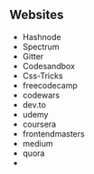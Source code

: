
##  Websites

 - Hashnode
 - Spectrum
 - Gitter
 - Codesandbox
 - Css-Tricks
 - freecodecamp
 - codewars
 - dev.to
 - udemy
 - coursera
 - frontendmasters
 - medium
 - quora
 - 
<!--stackedit_data:
eyJoaXN0b3J5IjpbLTE3OTQxMDk0MzBdfQ==
-->